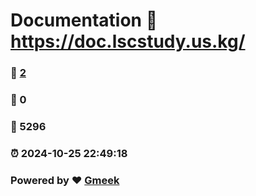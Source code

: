 # Documentation :link: https://doc.lscstudy.us.kg/ 
### :page_facing_up: [2](https://doc.lscstudy.us.kg//tag.html) 
### :speech_balloon: 0 
### :hibiscus: 5296 
### :alarm_clock: 2024-10-25 22:49:18 
### Powered by :heart: [Gmeek](https://github.com/Meekdai/Gmeek)
